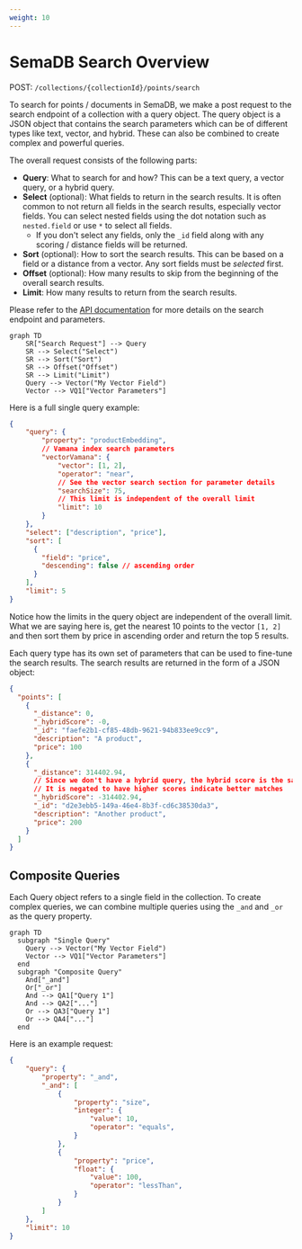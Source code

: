 ```yaml
---
weight: 10
---
```


# SemaDB Search Overview

POST: `/collections/{collectionId}/points/search`

To search for points / documents in SemaDB, we make a post request to the search endpoint of a collection with a query object. The query object is a JSON object that contains the search parameters which can be of different types like text, vector, and hybrid. These can also be combined to create complex and powerful queries.

The overall request consists of the following parts:

- **Query**: What to search for and how? This can be a text query, a vector query, or a hybrid query.
- **Select** (optional): What fields to return in the search results. It is often common to not return all fields in the search results, especially vector fields. You can select nested fields using the dot notation such as `nested.field` or use `*` to select all fields.
  - If you don't select any fields, only the `_id` field along with any scoring / distance fields will be returned.
- **Sort** (optional): How to sort the search results. This can be based on a field or a distance from a vector. Any sort fields must be *selected* first.
- **Offset** (optional): How many results to skip from the beginning of the overall search results.
- **Limit**: How many results to return from the search results.

Please refer to the [API documentation](/api-reference.html) for more details on the search endpoint and parameters.

```mermaid
graph TD
    SR["Search Request"] --> Query
    SR --> Select("Select")
    SR --> Sort("Sort")
    SR --> Offset("Offset")
    SR --> Limit("Limit")
    Query --> Vector("My Vector Field")
    Vector --> VQ1["Vector Parameters"]
```

Here is a full single query example:

```json
{
    "query": {
        "property": "productEmbedding",
        // Vamana index search parameters
        "vectorVamana": {
            "vector": [1, 2],
            "operator": "near",
            // See the vector search section for parameter details
            "searchSize": 75,
            // This limit is independent of the overall limit
            "limit": 10 
        }
    },
    "select": ["description", "price"],
    "sort": [
      {
        "field": "price",
        "descending": false // ascending order
      }
    ],
    "limit": 5
}
```

Notice how the limits in the query object are independent of the overall limit. What we are saying here is, get the nearest 10 points to the vector `[1, 2]` and then sort them by price in ascending order and return the top 5 results.

Each query type has its own set of parameters that can be used to fine-tune the search results. The search results are returned in the form of a JSON object:

```json
{
  "points": [
    {
      "_distance": 0,
      "_hybridScore": -0,
      "_id": "faefe2b1-cf85-48db-9621-94b833ee9cc9",
      "description": "A product",
      "price": 100
    },
    {
      "_distance": 314402.94,
      // Since we don't have a hybrid query, the hybrid score is the same as the distance
      // It is negated to have higher scores indicate better matches
      "_hybridScore": -314402.94,
      "_id": "d2e3ebb5-149a-46e4-8b3f-cd6c38530da3",
      "description": "Another product",
      "price": 200
    }
  ]
}
```

## Composite Queries

Each Query object refers to a single field in the collection. To create complex queries, we can combine multiple queries using the `_and` and `_or` as the query property.

```mermaid
graph TD
  subgraph "Single Query"
    Query --> Vector("My Vector Field")
    Vector --> VQ1["Vector Parameters"]
  end
  subgraph "Composite Query"
    And["_and"]
    Or["_or"]
    And --> QA1["Query 1"]
    And --> QA2["..."]
    Or --> QA3["Query 1"]
    Or --> QA4["..."]
  end
```

Here is an example request:

```json
{
    "query": {
        "property": "_and",
        "_and": [
            {
                "property": "size",
                "integer": {
                    "value": 10,
                    "operator": "equals",
                }
            },
            {
                "property": "price",
                "float": {
                    "value": 100,
                    "operator": "lessThan",
                }
            }
        ]
    },
    "limit": 10
}
```